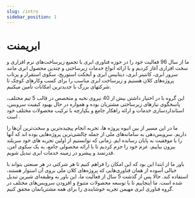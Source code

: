 ```yaml
---
slug: /intro
sidebar_position: 1
---
```


# ابریمنت

ما از سال 96 فعالیت خود را در حوزه فناوری ابری با تجمیع زیرساخت‏‌های نرم افزاری و سخت افزاری آغاز کردیم و با ارائه انواع خدمات زیرساختی و چندین محصول ابری مانند سرور ابری، کانتینر ابری، دیتابیس ابری و آبجکت استوریج، سکوی استقرار و پرتاب پروژه‌های کلان هستیم و زیرساخت ابری مناسب را برای کسب وکارهای کوچک تا شرکت‏های بزرگ با جدیدترین امکانات تأمین می‏کنیم.

این گروه با در اختیار داشتن بیش از 40 نیروی نخبه و متخصص در قالب 5 تیم مختلف، پاسخگوی نیازهای زیرساختی مشتریان بوده و همواره در حال بهبود کیفیت سرویس، استانداردسازی خدمات و ارائه راهکار جامع و یکپارچه با ترکیب محصولات مختلف خود است .

ما در این مسیر از بین انبوه پروژه ‏ها، تجربه انجام پیچیده‌ترین و سخت‌ترین آن‌ها را داریم. سرویس‌دهی به سامانه‌های ملی از جمله چالشی‌ترین پروژه‌هایی بوده اند که آنها را با موفقیت به پایان رسانده ایم. زمانی که توانستیم از اولین تجربه ‏های خود سربلند بیرون بیاییم، عزم خود را جزم کردیم تا با ارائه محصولی جامع، به یک سکوی امن، قدرتمند و پیشرو در زمینه خدمات ابری تبدیل شویم.

باور ما از ابتدا این بود که این امکان را فراهم کنیم تا هر شرکتی در هر صنعتی بتواند با خیالی آسوده از همان فناوری‌هایی که پروژه‌های کلان ملی بروی آن استوار هستند، استفاده کند. حالا پس از گذشت 5 سال از فعالیت ما، این باور به وظیفه‌ای شیرین تبدیل شده است. ما اینجاییم تا با توسعه محصولات متنوع و افزودن سرویس‌های مختلف در گروه فناوری ابری مهیمن تجربه خوشایندی را برای همه مشتریانمان محقق کنیم.